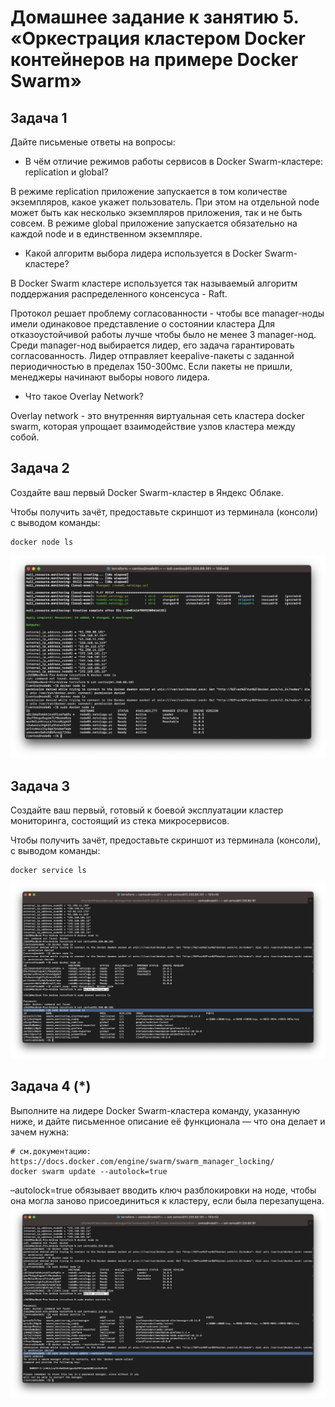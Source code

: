 # Домашнее задание к занятию 5. «Оркестрация кластером Docker контейнеров на примере Docker Swarm»

## Задача 1

Дайте письменые ответы на вопросы:

- В чём отличие режимов работы сервисов в Docker Swarm-кластере: replication и global?

В режиме replication приложение запускается в том количестве экземпляров, какое укажет пользователь.
При этом на отдельной node может быть как несколько экземпляров приложения, так и не быть совсем.
В режиме global приложение запускается обязательно на каждой node и в единственном экземпляре.

- Какой алгоритм выбора лидера используется в Docker Swarm-кластере?

В Docker Swarm кластере используется так называемый алгоритм поддержания распределенного консенсуса - Raft.

Протокол решает проблему согласованности - чтобы все manager-ноды имели одинаковое представление
о состоянии кластера
Для отказоустойчивой работы лучше чтобы было не менее 3 manager-нод.
Среди manager-нод выбирается лидер, его задача гарантировать согласованность.
Лидер отправляет keepalive-пакеты с заданной периодичностью в пределах 150-300мс.
Если пакеты не пришли, менеджеры начинают выборы нового лидера.

- Что такое Overlay Network?

Overlay network - это внутренняя виртуальная сеть кластера docker swarm, которая упрощает взаимодействие узлов кластера между собой.

## Задача 2

Создайте ваш первый Docker Swarm-кластер в Яндекс Облаке.

Чтобы получить зачёт, предоставьте скриншот из терминала (консоли) с выводом команды:
```
docker node ls
```
![alt text](https://github.com/andrewchikin/devops-netology/blob/5e40653310389c0640e84bff8b4f3b99b755e4ea/virtd-homeworks/05-virt-05-docker-swarm/%D0%97%D0%B0%D0%B4%D0%B0%D0%BD%D0%B8%D0%B5%202.png)

## Задача 3

Создайте ваш первый, готовый к боевой эксплуатации кластер мониторинга, состоящий из стека микросервисов.

Чтобы получить зачёт, предоставьте скриншот из терминала (консоли), с выводом команды:
```
docker service ls
```
![alt text](https://github.com/andrewchikin/devops-netology/blob/5e40653310389c0640e84bff8b4f3b99b755e4ea/virtd-homeworks/05-virt-05-docker-swarm/%D0%97%D0%B0%D0%B4%D0%B0%D0%BD%D0%B8%D0%B5%203.png)

## Задача 4 (*)

Выполните на лидере Docker Swarm-кластера команду, указанную ниже, и дайте письменное описание её функционала — что она делает и зачем нужна:
```
# см.документацию: https://docs.docker.com/engine/swarm/swarm_manager_locking/
docker swarm update --autolock=true
```
–autolock=true обязывает вводить ключ разблокировки на ноде, чтобы она могла заново присоединиться к кластеру,
если была перезапущена.
![alt text](https://github.com/andrewchikin/devops-netology/blob/5e40653310389c0640e84bff8b4f3b99b755e4ea/virtd-homeworks/05-virt-05-docker-swarm/%D0%97%D0%B0%D0%B4%D0%B0%D0%BD%D0%B8%D0%B5%204.png)


